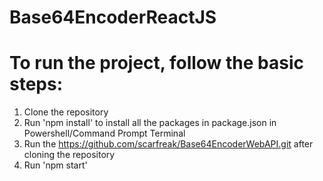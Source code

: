 # Base64EncoderReactJS
# To run the project, follow the basic steps:
1. Clone the repository 
2. Run 'npm install' to install all the packages in package.json in Powershell/Command Prompt Terminal
3. Run the https://github.com/scarfreak/Base64EncoderWebAPI.git after cloning the repository
4. Run 'npm start'

